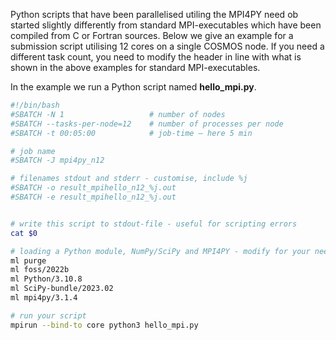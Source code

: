 Python scripts that have been parallelised utiling the MPI4PY need ob started slightly differently from standard MPI-executables which have been compiled from C or Fortran sources.  Below we give an example for a submission script utilising 12 cores on a single COSMOS node.   If you need a different task count, you need to modify the header in line with what is shown in the above examples for standard MPI-executables.

In the example we run a Python script named **hello_mpi.py**.

```bash
#!/bin/bash
#SBATCH -N 1                   # number of nodes
#SBATCH --tasks-per-node=12    # number of processes per node
#SBATCH -t 00:05:00            # job-time – here 5 min

# job name
#SBATCH -J mpi4py_n12

# filenames stdout and stderr - customise, include %j
#SBATCH -o result_mpihello_n12_%j.out
#SBATCH -e result_mpihello_n12_%j.out


# write this script to stdout-file - useful for scripting errors
cat $0

# loading a Python module, NumPy/SciPy and MPI4PY - modify for your needs
ml purge
ml foss/2022b
ml Python/3.10.8
ml SciPy-bundle/2023.02
ml mpi4py/3.1.4

# run your script
mpirun --bind-to core python3 hello_mpi.py
```